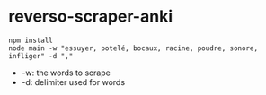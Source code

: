 # reverso-scraper-anki

```
npm install
node main -w "essuyer, potelé, bocaux, racine, poudre, sonore, infliger" -d ","
```

* -w: the words to scrape
* -d: delimiter used for words
